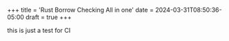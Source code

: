 +++
title = 'Rust Borrow Checking All in one'
date = 2024-03-31T08:50:36-05:00
draft = true
+++

this is just a test for CI


